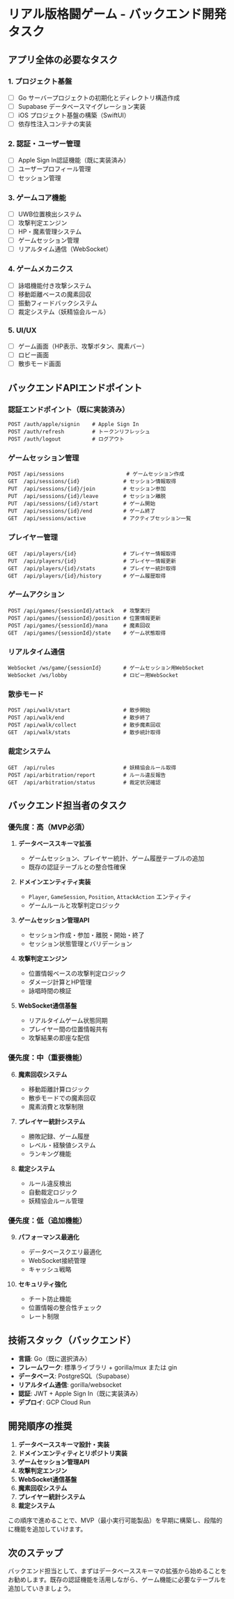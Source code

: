 # リアル版格闘ゲーム - バックエンド開発タスク

## アプリ全体の必要なタスク

### 1. プロジェクト基盤
- [ ] Go サーバープロジェクトの初期化とディレクトリ構造作成
- [ ] Supabase データベースマイグレーション実装
- [ ] iOS プロジェクト基盤の構築（SwiftUI）
- [ ] 依存性注入コンテナの実装

### 2. 認証・ユーザー管理
- [ ] Apple Sign In認証機能（既に実装済み）
- [ ] ユーザープロフィール管理
- [ ] セッション管理

### 3. ゲームコア機能
- [ ] UWB位置検出システム
- [ ] 攻撃判定エンジン
- [ ] HP・魔素管理システム
- [ ] ゲームセッション管理
- [ ] リアルタイム通信（WebSocket）

### 4. ゲームメカニクス
- [ ] 詠唱機能付き攻撃システム
- [ ] 移動距離ベースの魔素回収
- [ ] 振動フィードバックシステム
- [ ] 裁定システム（妖精協会ルール）

### 5. UI/UX
- [ ] ゲーム画面（HP表示、攻撃ボタン、魔素バー）
- [ ] ロビー画面
- [ ] 散歩モード画面

## バックエンドAPIエンドポイント

### 認証エンドポイント（既に実装済み）
```
POST /auth/apple/signin    # Apple Sign In
POST /auth/refresh         # トークンリフレッシュ
POST /auth/logout          # ログアウト
```

### ゲームセッション管理
```
POST /api/sessions                    # ゲームセッション作成
GET  /api/sessions/{id}              # セッション情報取得
PUT  /api/sessions/{id}/join         # セッション参加
PUT  /api/sessions/{id}/leave        # セッション離脱
PUT  /api/sessions/{id}/start        # ゲーム開始
PUT  /api/sessions/{id}/end          # ゲーム終了
GET  /api/sessions/active            # アクティブセッション一覧
```

### プレイヤー管理
```
GET  /api/players/{id}               # プレイヤー情報取得
PUT  /api/players/{id}               # プレイヤー情報更新
GET  /api/players/{id}/stats         # プレイヤー統計取得
GET  /api/players/{id}/history       # ゲーム履歴取得
```

### ゲームアクション
```
POST /api/games/{sessionId}/attack   # 攻撃実行
POST /api/games/{sessionId}/position # 位置情報更新
POST /api/games/{sessionId}/mana     # 魔素回収
GET  /api/games/{sessionId}/state    # ゲーム状態取得
```

### リアルタイム通信
```
WebSocket /ws/game/{sessionId}       # ゲームセッション用WebSocket
WebSocket /ws/lobby                  # ロビー用WebSocket
```

### 散歩モード
```
POST /api/walk/start                 # 散歩開始
POST /api/walk/end                   # 散歩終了
POST /api/walk/collect               # 散歩魔素回収
GET  /api/walk/stats                 # 散歩統計取得
```

### 裁定システム
```
GET  /api/rules                      # 妖精協会ルール取得
POST /api/arbitration/report         # ルール違反報告
GET  /api/arbitration/status         # 裁定状況確認
```

## バックエンド担当者のタスク

### 優先度：高（MVP必須）

1. **データベーススキーマ拡張**
   - ゲームセッション、プレイヤー統計、ゲーム履歴テーブルの追加
   - 既存の認証テーブルとの整合性確保

2. **ドメインエンティティ実装**
   - `Player`, `GameSession`, `Position`, `AttackAction` エンティティ
   - ゲームルールと攻撃判定ロジック

3. **ゲームセッション管理API**
   - セッション作成・参加・離脱・開始・終了
   - セッション状態管理とバリデーション

4. **攻撃判定エンジン**
   - 位置情報ベースの攻撃判定ロジック
   - ダメージ計算とHP管理
   - 詠唱時間の検証

5. **WebSocket通信基盤**
   - リアルタイムゲーム状態同期
   - プレイヤー間の位置情報共有
   - 攻撃結果の即座な配信

### 優先度：中（重要機能）

6. **魔素回収システム**
   - 移動距離計算ロジック
   - 散歩モードでの魔素回収
   - 魔素消費と攻撃制限

7. **プレイヤー統計システム**
   - 勝敗記録、ゲーム履歴
   - レベル・経験値システム
   - ランキング機能

8. **裁定システム**
   - ルール違反検出
   - 自動裁定ロジック
   - 妖精協会ルール管理

### 優先度：低（追加機能）

9. **パフォーマンス最適化**
   - データベースクエリ最適化
   - WebSocket接続管理
   - キャッシュ戦略

10. **セキュリティ強化**
    - チート防止機能
    - 位置情報の整合性チェック
    - レート制限

## 技術スタック（バックエンド）

- **言語**: Go（既に選択済み）
- **フレームワーク**: 標準ライブラリ + gorilla/mux または gin
- **データベース**: PostgreSQL（Supabase）
- **リアルタイム通信**: gorilla/websocket
- **認証**: JWT + Apple Sign In（既に実装済み）
- **デプロイ**: GCP Cloud Run

## 開発順序の推奨

1. **データベーススキーマ設計・実装**
2. **ドメインエンティティとリポジトリ実装**
3. **ゲームセッション管理API**
4. **攻撃判定エンジン**
5. **WebSocket通信基盤**
6. **魔素回収システム**
7. **プレイヤー統計システム**
8. **裁定システム**

この順序で進めることで、MVP（最小実行可能製品）を早期に構築し、段階的に機能を追加していけます。

## 次のステップ

バックエンド担当として、まずはデータベーススキーマの拡張から始めることをお勧めします。既存の認証機能を活用しながら、ゲーム機能に必要なテーブルを追加していきましょう。
